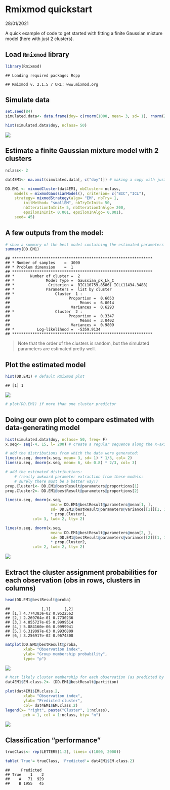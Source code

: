 Rmixmod quickstart
================
28/01/2021

A quick example of code to get started with fitting a finite Gaussian
mixture model (here with just 2 clusters).

## Load `Rmixmod` library

``` r
library(Rmixmod)
```

    ## Loading required package: Rcpp

    ## Rmixmod v. 2.1.5 / URI: www.mixmod.org

## Simulate data

``` r
set.seed(84)
simulated.data<- data.frame(doy= c(rnorm(1000, mean= 3, sd= 1), rnorm(2000, mean= 6, sd= 0.8)))

hist(simulated.data$doy, nclass= 50)
```

![](readme_files/figure-gfm/simulation-1.png)<!-- -->

## Estimate a finite Gaussian mixture model with 2 clusters

``` r
nclass<- 2

dat4EM1<- na.omit(simulated.data[, c("doy")]) # making a copy with just the covariates of interest (not required)

DD.EM1 <- mixmodCluster(dat4EM1, nbCluster= nclass, 
    models = mixmodGaussianModel(), criterion= c("BIC","ICL"), 
    strategy= mixmodStrategy(algo= "EM", nbTry= 1, 
        initMethod= "smallEM", nbTryInInit= 50, 
        nbIterationInInit= 5, nbIterationInAlgo= 200, 
        epsilonInInit= 0.001, epsilonInAlgo= 0.001), 
    seed= 45)
```

## A few outputs from the model:

``` r
# show a summary of the best model containing the estimated parameters , the likelihood
summary(DD.EM1)
```

    ## **************************************************************
    ## * Number of samples    =  3000 
    ## * Problem dimension    =  1 
    ## **************************************************************
    ## *       Number of cluster =  2 
    ## *              Model Type =  Gaussian_pk_Lk_C 
    ## *               Criterion =  BIC(10759.8586) ICL(11434.3488)
    ## *              Parameters =  list by cluster
    ## *                  Cluster  1 : 
    ##                          Proportion =  0.6653 
    ##                               Means =  6.0014 
    ##                           Variances =  0.6293 
    ## *                  Cluster  2 : 
    ##                          Proportion =  0.3347 
    ##                               Means =  3.0402 
    ##                           Variances =  0.9809 
    ## *          Log-likelihood =  -5359.9134 
    ## **************************************************************

> Note that the order of the clusters is random, but the simulated
> parameters are estimated pretty well.

## Plot the estimated model

``` r
hist(DD.EM1) # default Rmixmod plot
```

    ## [1] 1

![](readme_files/figure-gfm/plot%20model-1.png)<!-- -->

``` r
# plot(DD.EM1) if more than one cluster predictor
```

## Doing our own plot to compare estimated with data-generating model

``` r
hist(simulated.data$doy, nclass= 50, freq= F)
x.seq<- seq(-4, 15, l= 200) # create a regular sequence along the x-axis

# add the distributions from which the data were generated:
lines(x.seq, dnorm(x.seq, mean= 3, sd= 1) * 1/3, col= 2)
lines(x.seq, dnorm(x.seq, mean= 6, sd= 0.8) * 2/3, col= 3)

# add the estimated distributions:
    # (really awkward parameter extraction from these models: 
    # surely there must be a better way!)
prop.Cluster1<- DD.EM1@bestResult@parameters@proportions[1] 
prop.Cluster2<- DD.EM1@bestResult@parameters@proportions[2]

lines(x.seq, dnorm(x.seq, 
                    mean= DD.EM1@bestResult@parameters@mean[1, ],
                    sd= DD.EM1@bestResult@parameters@variance[[1]][1, 1])
                    * prop.Cluster1, 
            col= 3, lwd= 2, lty= 2)

lines(x.seq, dnorm(x.seq, 
                    mean= DD.EM1@bestResult@parameters@mean[2, ],
                    sd= DD.EM1@bestResult@parameters@variance[[2]][1, 1])
                    * prop.Cluster2,
            col= 2, lwd= 2, lty= 2)
```

![](readme_files/figure-gfm/custom%20plots-1.png)<!-- -->

## Extract the cluster assignment probabilities for each observation (obs in rows, clusters in columns)

``` r
head(DD.EM1@bestResult@proba)
```

    ##              [,1]      [,2]
    ## [1,] 4.774383e-02 0.9522562
    ## [2,] 2.269764e-01 0.7730236
    ## [3,] 4.855727e-05 0.9999514
    ## [4,] 5.884160e-06 0.9999941
    ## [5,] 6.319097e-03 0.9936809
    ## [6,] 3.256917e-02 0.9674308

``` r
matplot(DD.EM1@bestResult@proba, 
        xlab= "Observation index",
        ylab= "Group membership probability", 
        type= "p")
```

![](readme_files/figure-gfm/cluster%20assignment-1.png)<!-- -->

``` r
# Most likely cluster membership for each observation (as predicted by the best model)
dat4EM1$EM.class.2<- (DD.EM1@bestResult@partition)

plot(dat4EM1$EM.class.2, 
        xlab= "Observation index", 
        ylab= "Predicted cluster",
        col= dat4EM1$EM.class.2)
legend(x= "right", paste("Cluster", 1:nclass),
        pch = 1, col = 1:nclass, bty= "n")
```

![](readme_files/figure-gfm/cluster%20assignment-2.png)<!-- -->

## Classification “performance”

``` r
trueClass<- rep(LETTERS[1:2], times= c(1000, 2000))

table('True'= trueClass, 'Predicted'= dat4EM1$EM.class.2)
```

    ##     Predicted
    ## True    1    2
    ##    A   71  929
    ##    B 1955   45
